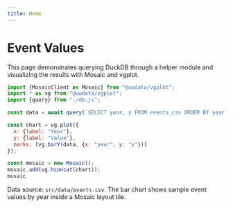 ```yaml
---
title: Home
---
```


# Event Values

This page demonstrates querying DuckDB through a helper module and visualizing the results with Mosaic and vgplot.

```js
import {MosaicClient as Mosaic} from "@uwdata/vgplot";
import * as vg from "@uwdata/vgplot";
import {query} from "./db.js";

const data = await query(`SELECT year, y FROM events_csv ORDER BY year`);

const chart = vg.plot({
  x: {label: "Year"},
  y: {label: "Value"},
  marks: [vg.barY(data, {x: "year", y: "y"})]
});

const mosaic = new Mosaic();
mosaic.add(vg.hconcat(chart));
mosaic
```

Data source: `src/data/events.csv`. The bar chart shows sample event values by year inside a Mosaic layout tile.
